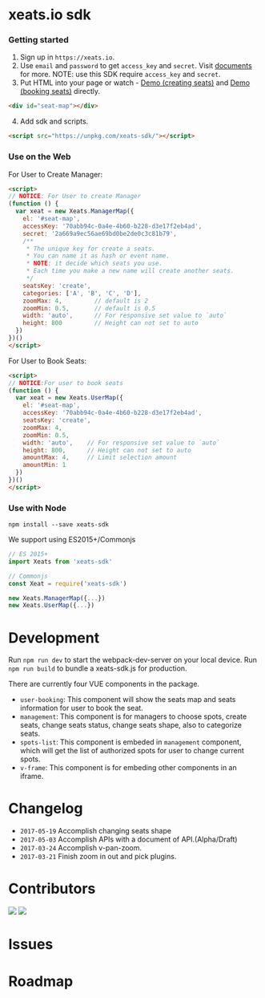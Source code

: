xeats.io sdk
===

### Getting started

1. Sign up in `https://xeats.io`.
2. Use `email` and `password` to get `access_key` and `secret`. Visit [documents](https://xeats.io/documents/api) for more. NOTE: use this SDK require `access_key` and `secret`. 
3. Put HTML into your page or watch - [Demo (creating seats)](https://jsfiddle.net/pjchender/5yuffu1y/) and [Demo (booking seats)](https://jsfiddle.net/pjchender/vwrtsktr/) directly.

```html
<div id="seat-map"></div>
```

4. Add sdk and scripts.
```html
<script src="https://unpkg.com/xeats-sdk/"></script>
```

### Use on the Web

For User to Create Manager:

```html
<script>
// NOTICE: For User to create Manager
(function () {
  var xeat = new Xeats.ManagerMap({
    el: '#seat-map',
    accessKey: '70abb94c-0a4e-4b60-b228-d3e17f2eb4ad',
    secret: '2a669a9ec56ae69bd0be2de0c3c81b79',
    /**
     * The unique key for create a seats.
     * You can name it as hash or event name.
     * NOTE: it decide which seats you use.
     * Each time you make a new name will create another seats.
     */
    seatsKey: 'create',
    categories: ['A', 'B', 'C', 'D'],
    zoomMax: 4,         // default is 2
    zoomMin: 0.5,       // default is 0.5
    width: 'auto',      // For responsive set value to `auto`
    height: 800         // Height can not set to auto
  })
})()
</script>
```

For User to Book Seats:

```html
<script>
// NOTICE:For user to book seats
(function () {
  var xeat = new Xeats.UserMap({
    el: '#seat-map',
    accessKey: '70abb94c-0a4e-4b60-b228-d3e17f2eb4ad',
    seatsKey: 'create',
    zoomMax: 4,
    zoomMin: 0.5,
    width: 'auto',    // For responsive set value to `auto`
    height: 800,      // Height can not set to auto
    amountMax: 4,     // Limit selection amount
    amountMin: 1
  })
})()
</script>
```

### Use with Node

```shell
npm install --save xeats-sdk
```
We support using ES2015+/Commonjs

```js
// ES 2015+
import Xeats from 'xeats-sdk'

// Commonjs
const Xeat = require('xeats-sdk')

new Xeats.ManagerMap({...})
new Xeats.UserMap({...})
```

# Development

Run `npm run dev` to start the webpack-dev-server on your local device.
Run `npm run build` to bundle a xeats-sdk.js for production.

There are currently four VUE components in the package.
- `user-booking`: This component will show the seats map and seats information for user to book the seat.
- `management`: This component is for managers to choose spots, create seats, change seats status, change seats shape, also to categorize seats.
- `spots-list`: This component is embeded in `management` component, which will get the list of authorized spots for user to change current spots.
- `v-frame`: This component is for embeding other components in an iframe.


# Changelog

* `2017-05-19` Accomplish changing seats shape
* `2017-05-03` Accomplish APIs with a document of API.(Alpha/Draft)
* `2017-03-24` Accomplish v-pan-zoom.
* `2017-03-21` Finish zoom in out and pick plugins.

# Contributors

[![](https://avatars3.githubusercontent.com/u/665690?v=3&s=60)](https://github.com/andyyou) [![](https://avatars1.githubusercontent.com/u/13399740?v=3&s=60)](https://github.com/PJCHENder)

# Issues

# Roadmap